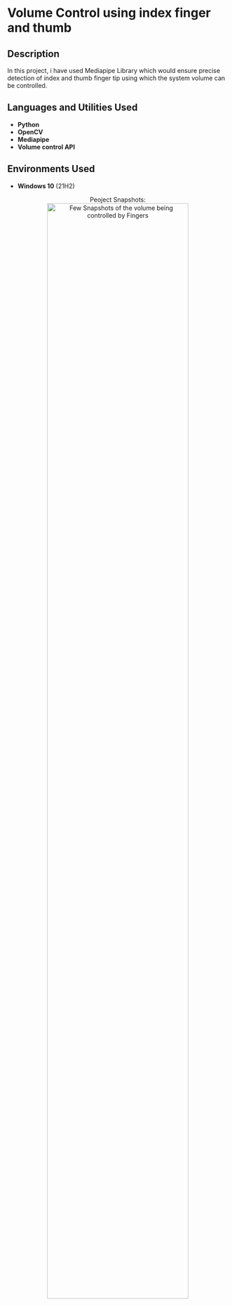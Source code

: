 <h1>Volume Control using index finger and thumb</h1>


<h2>Description</h2>
In this project, i have used Mediapipe Library which would ensure precise detection of index and thumb finger tip using which the system volume can be controlled.
<br />


<h2>Languages and Utilities Used</h2>

- <b>Python</b> 
- <b>OpenCV</b>
- <b>Mediapipe</b>
- <b>Volume control API</b>

<h2>Environments Used </h2>

- <b>Windows 10</b> (21H2)

<p align="center">
Peoject Snapshots: <br/>
<img src="https://imgur.com/BBiPWZs" height="80%" width="80%" alt="Few Snapshots of the volume being controlled by Fingers"/>
<br />

